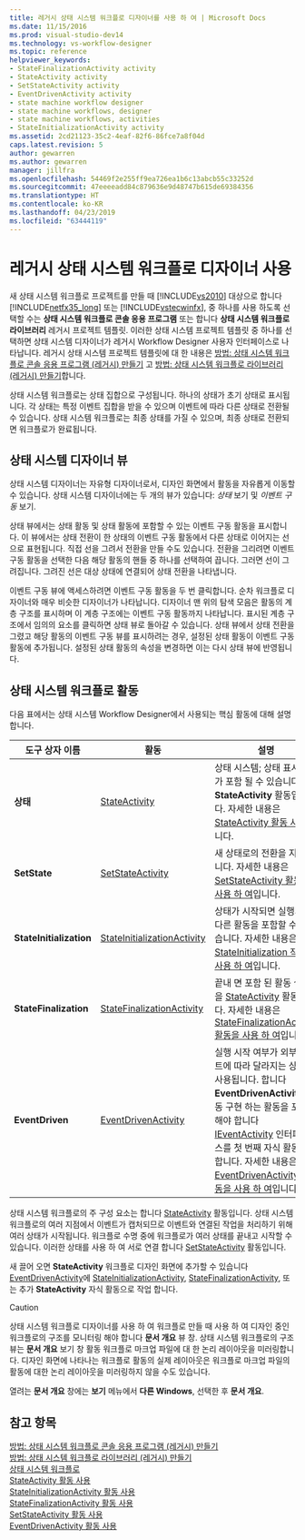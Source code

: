 ```yaml
---
title: 레거시 상태 시스템 워크플로 디자이너를 사용 하 여 | Microsoft Docs
ms.date: 11/15/2016
ms.prod: visual-studio-dev14
ms.technology: vs-workflow-designer
ms.topic: reference
helpviewer_keywords:
- StateFinalizationActivity activity
- StateActivity activity
- SetStateActivity activity
- EventDrivenActivity activity
- state machine workflow designer
- state machine workflows, designer
- state machine workflows, activities
- StateInitializationActivity activity
ms.assetid: 2cd21123-35c2-4eaf-82f6-86fce7a8f04d
caps.latest.revision: 5
author: gewarren
ms.author: gewarren
manager: jillfra
ms.openlocfilehash: 54469f2e255ff9ea726ea1b6c13abcb55c33252d
ms.sourcegitcommit: 47eeeeadd84c879636e9d48747b615de69384356
ms.translationtype: HT
ms.contentlocale: ko-KR
ms.lasthandoff: 04/23/2019
ms.locfileid: "63444119"
---
```

# <a name="using-the-legacy-state-machine-workflow-designer"></a>레거시 상태 시스템 워크플로 디자이너 사용
새 상태 시스템 워크플로 프로젝트를 만들 때 [!INCLUDE[vs2010](../includes/vs2010-md.md)] 대상으로 합니다 [!INCLUDE[netfx35_long](../includes/netfx35-long-md.md)] 또는 [!INCLUDE[vstecwinfx](../includes/vstecwinfx-md.md)], 중 하나를 사용 하도록 선택할 수는 **상태 시스템 워크플로 콘솔 응용 프로그램** 또는 합니다  **상태 시스템 워크플로 라이브러리** 레거시 프로젝트 템플릿. 이러한 상태 시스템 프로젝트 템플릿 중 하나를 선택하면 상태 시스템 디자이너가 레거시 Workflow Designer 사용자 인터페이스로 나타납니다. 레거시 상태 시스템 프로젝트 템플릿에 대 한 내용은 [방법: 상태 시스템 워크플로 콘솔 응용 프로그램 (레거시) 만들기](../workflow-designer/how-to-create-state-machine-workflow-console-applications-legacy.md) 고 [방법: 상태 시스템 워크플로 라이브러리 (레거시) 만들기](../workflow-designer/how-to-create-a-state-machine-workflow-library-legacy.md)합니다.  
  
 상태 시스템 워크플로는 상태 집합으로 구성됩니다. 하나의 상태가 초기 상태로 표시됩니다. 각 상태는 특정 이벤트 집합을 받을 수 있으며 이벤트에 따라 다른 상태로 전환될 수 있습니다. 상태 시스템 워크플로는 최종 상태를 가질 수 있으며, 최종 상태로 전환되면 워크플로가 완료됩니다.  
  
## <a name="state-machine-designer-views"></a>상태 시스템 디자이너 뷰  
 상태 시스템 디자이너는 자유형 디자이너로서, 디자인 화면에서 활동을 자유롭게 이동할 수 있습니다. 상태 시스템 디자이너에는 두 개의 뷰가 있습니다: *상태* 보기 및 *이벤트 구동* 보기.  
  
 상태 뷰에서는 상태 활동 및 상태 활동에 포함할 수 있는 이벤트 구동 활동을 표시합니다. 이 뷰에서는 상태 전환이 한 상태의 이벤트 구동 활동에서 다른 상태로 이어지는 선으로 표현됩니다. 직접 선을 그려서 전환을 만들 수도 있습니다. 전환을 그리려면 이벤트 구동 활동을 선택한 다음 해당 활동의 핸들 중 하나를 선택하여 끕니다. 그러면 선이 그려집니다. 그려진 선은 대상 상태에 연결되어 상태 전환을 나타냅니다.  
  
 이벤트 구동 뷰에 액세스하려면 이벤트 구동 활동을 두 번 클릭합니다. 순차 워크플로 디자이너와 매우 비슷한 디자이너가 나타납니다. 디자이너 맨 위의 탐색 모음은 활동의 계층 구조를 표시하며 이 계층 구조에는 이벤트 구동 활동까지 나타납니다. 표시된 계층 구조에서 임의의 요소를 클릭하면 상태 뷰로 돌아갈 수 있습니다. 상태 뷰에서 상태 전환을 그렸고 해당 활동의 이벤트 구동 뷰를 표시하려는 경우, 설정된 상태 활동이 이벤트 구동 활동에 추가됩니다. 설정된 상태 활동의 속성을 변경하면 이는 다시 상태 뷰에 반영됩니다.  
  
## <a name="state-machine-workflow-activities"></a>상태 시스템 워크플로 활동  
 다음 표에서는 상태 시스템 Workflow Designer에서 사용되는 핵심 활동에 대해 설명합니다.  
  
|도구 상자 이름|활동|설명|  
|------------------|--------------|-----------------|  
|**상태**|[StateActivity](http://go.microsoft.com/fwlink?LinkID=65042)|상태 시스템; 상태 표시 추가 포함 될 수 있습니다 **StateActivity** 활동입니다. 자세한 내용은 [StateActivity 활동 사용](http://go.microsoft.com/fwlink?LinkID=65083)합니다.|  
|**SetState**|[SetStateActivity](http://go.microsoft.com/fwlink?LinkID=65041)|새 상태로의 전환을 지정합니다. 자세한 내용은 [SetStateActivity 활동을 사용 하 여](http://go.microsoft.com/fwlink?LinkID=65082)입니다.|  
|**StateInitialization**|[StateInitializationActivity](http://go.microsoft.com/fwlink?LinkID=65044)|상태가 시작되면 실행되며, 다른 활동을 포함할 수도 있습니다. 자세한 내용은 [StateInitialization 작업을 사용 하 여](http://go.microsoft.com/fwlink?LinkID=65006)입니다.|  
|**StateFinalization**|[StateFinalizationActivity](http://go.microsoft.com/fwlink?LinkID=65043)|끝내 면 포함 된 활동 실행을 [StateActivity](http://go.microsoft.com/fwlink?LinkID=65042) 활동입니다. 자세한 내용은 [StateFinalizationActivity 활동을 사용 하 여](http://go.microsoft.com/fwlink?LinkID=65008)입니다.|  
|**EventDriven**|[EventDrivenActivity](http://go.microsoft.com/fwlink?LinkID=65029)|실행 시작 여부가 외부 이벤트에 따라 달라지는 상태에 사용됩니다. 합니다 **EventDrivenActivity** 활동 구현 하는 활동을 포함 해야 합니다 [IEventActivity](http://go.microsoft.com/fwlink?LinkID=65032) 인터페이스를 첫 번째 자식 활동으로 합니다. 자세한 내용은 [EventDrivenActivity 활동을 사용 하 여](http://go.microsoft.com/fwlink?LinkID=65068)입니다.|  
  
 상태 시스템 워크플로의 주 구성 요소는 합니다 [StateActivity](http://go.microsoft.com/fwlink?LinkID=65042) 활동입니다. 상태 시스템 워크플로의 여러 지점에서 이벤트가 캡처되므로 이벤트와 연결된 작업을 처리하기 위해 여러 상태가 시작됩니다. 워크플로 수명 중에 워크플로가 여러 상태를 끝내고 시작할 수 있습니다. 이러한 상태를 사용 하 여 서로 연결 합니다 [SetStateActivity](http://go.microsoft.com/fwlink?LinkID=65041) 활동입니다.  
  
 새 끌어 오면 **StateActivity** 워크플로 디자인 화면에 추가할 수 있습니다 [EventDrivenActivity](http://go.microsoft.com/fwlink?LinkID=65029)에 [StateInitializationActivity](http://go.microsoft.com/fwlink?LinkID=65044), [ StateFinalizationActivity](http://go.microsoft.com/fwlink?LinkID=65043), 또는 추가 **StateActivity** 자식 활동으로 작업 합니다.  
  
> [!CAUTION]
> 상태 시스템 워크플로 디자이너를 사용 하 여 워크플로 만들 때 사용 하 여 디자인 중인 워크플로의 구조를 모니터링 해야 합니다 **문서 개요** 뷰 창. 상태 시스템 워크플로의 구조 뷰는 **문서 개요** 보기 창 활동 워크플로 마크업 파일에 대 한 논리 레이아웃을 미러링합니다. 디자인 화면에 나타나는 워크플로 활동의 실제 레이아웃은 워크플로 마크업 파일의 활동에 대한 논리 레이아웃을 미러링하지 않을 수도 있습니다.  
>   
> 열려는 **문서 개요** 창에는 **보기** 메뉴에서 **다른 Windows**, 선택한 후 **문서 개요**.  
  
## <a name="see-also"></a>참고 항목  
 [방법: 상태 시스템 워크플로 콘솔 응용 프로그램 (레거시) 만들기](../workflow-designer/how-to-create-state-machine-workflow-console-applications-legacy.md)   
 [방법: 상태 시스템 워크플로 라이브러리 (레거시) 만들기](../workflow-designer/how-to-create-a-state-machine-workflow-library-legacy.md)   
 [상태 시스템 워크플로](http://go.microsoft.com/fwlink?LinkID=65016)   
 [StateActivity 활동 사용](http://go.microsoft.com/fwlink?LinkID=65083)   
 [StateInitializationActivity 활동 사용](http://go.microsoft.com/fwlink?LinkID=65006)   
 [StateFinalizationActivity 활동 사용](http://go.microsoft.com/fwlink?LinkID=65008)   
 [SetStateActivity 활동 사용](http://go.microsoft.com/fwlink?LinkID=65082)   
 [EventDrivenActivity 활동 사용](http://go.microsoft.com/fwlink?LinkID=65068)